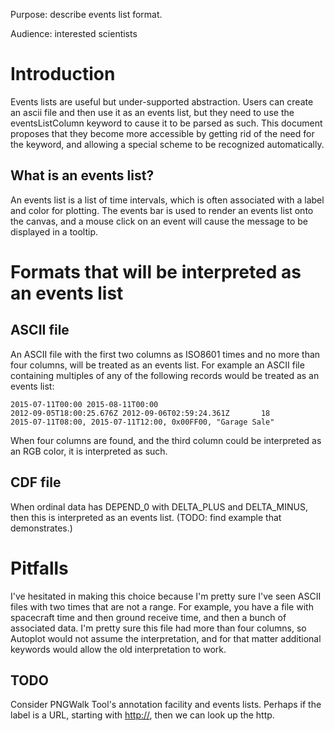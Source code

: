 Purpose: describe events list format.

Audience: interested scientists

# Introduction

Events lists are useful but under-supported abstraction. Users can
create an ascii file and then use it as an events list, but they need to
use the eventsListColumn keyword to cause it to be parsed as such. This
document proposes that they become more accessible by getting rid of the
need for the keyword, and allowing a special scheme to be recognized
automatically.

## What is an events list?

An events list is a list of time intervals, which is often associated
with a label and color for plotting. The events bar is used to render an
events list onto the canvas, and a mouse click on an event will cause
the message to be displayed in a tooltip.

# Formats that will be interpreted as an events list

## ASCII file

An ASCII file with the first two columns as ISO8601 times and no more
than four columns, will be treated as an events list. For example an
ASCII file containing multiples of any of the following records would be
treated as an events list:

`2015-07-11T00:00 2015-08-11T00:00`  
`2012-09-05T18:00:25.676Z 2012-09-06T02:59:24.361Z       18`  
`2015-07-11T08:00, 2015-07-11T12:00, 0x00FF00, "Garage Sale"`

When four columns are found, and the third column could be interpreted
as an RGB color, it is interpreted as such.

## CDF file

When ordinal data has DEPEND\_0 with DELTA\_PLUS and DELTA\_MINUS, then
this is interpreted as an events list. (TODO: find example that
demonstrates.)

# Pitfalls

I've hesitated in making this choice because I'm pretty sure I've seen
ASCII files with two times that are not a range. For example, you have a
file with spacecraft time and then ground receive time, and then a bunch
of associated data. I'm pretty sure this file had more than four
columns, so Autoplot would not assume the interpretation, and for that
matter additional keywords would allow the old interpretation to work.

## TODO

Consider PNGWalk Tool's annotation facility and events lists. Perhaps if
the label is a URL, starting with <http://>, then we can look up the
http.

